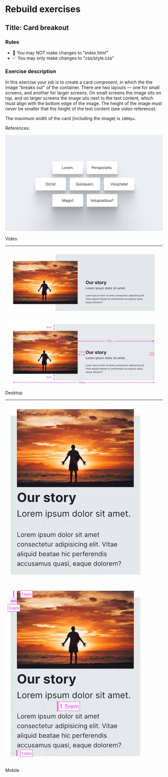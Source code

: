 # Rebuild exercises

## Title: Card breakout

### Rules

- 🚫 You may _NOT_ make changes to "index.html"
- ✅ You may only make changes to "css/style.css"

### Exercise description

In this exercise your job is to create a card component, in which the the image "breaks out" of the container. There are two layouts — one for small screens, and another for larger screens. On small screens the image sits on top, and on larger screens the image sits next to the text content, which must align with the bottom edge of the image. The height of the image must never be smaller that the height of the text content (see video reference).

The maximum width of the card (including the image) is `1000px`.

References:

![Equal-size Boxes](readme-assets/equal-size-boxes-optimized.gif "Equal-size Boxes")

Video

---

![Card breakout Desktop](readme-assets/card-breakout.webp "Card breakout reference — Desktop")

![Card breakout Desktop measurement](readme-assets/card-breakout-measure.webp "Card breakout reference — Desktop measurement")

Desktop

---

![Card breakout Mobile](readme-assets/card-breakout-mobile.webp "Card breakout reference — Mobile")

![Card breakout Mobile measurement](readme-assets/card-breakout-mobile-measure.webp "Card breakout reference — Mobile measurement")

Mobile
